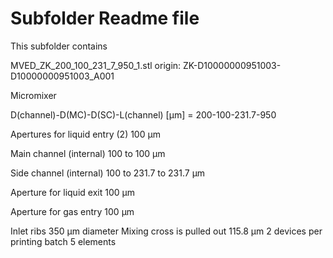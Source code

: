 # Subfolder Readme file
This subfolder contains

MVED_ZK_200_100_231_7_950_1.stl
origin: ZK-D10000000951003-D10000000951003_A001


Micromixer

D(channel)-D(MC)-D(SC)-L(channel) [µm]
= 200-100-231.7-950

Apertures for liquid entry (2)
100 µm

Main channel (internal)
100 to 100 µm

Side channel (internal)
100 to 231.7 to 231.7 µm

Aperture for liquid exit
100 µm

Aperture for gas entry
100 µm

Inlet ribs 350 µm diameter
Mixing cross is pulled out 115.8 µm
2 devices per printing batch
5 elements